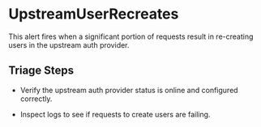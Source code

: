 # UpstreamUserRecreates

This alert fires when a significant portion of requests result in re-creating
users in the upstream auth provider.

## Triage Steps

-   Verify the upstream auth provider status is online and configured correctly.

-   Inspect logs to see if requests to create users are failing.
